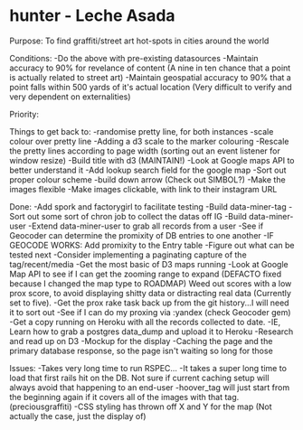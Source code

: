 hunter - Leche Asada
======

Purpose:
To find graffiti/street art hot-spots in cities around the world

Conditions:
-Do the above with pre-existing datasources
-Maintain accuracy to 90% for revelance of content (A nine in ten chance that a point is actually related to street art)
-Maintain geospatial accuracy to 90% that a point falls within 500 yards of it's actual location (Very difficult to verify and very dependent on externalities)

Priority:




Things to get back to:
-randomise pretty line, for both instances
-scale colour over pretty line
-Adding a d3 scale to the marker colouring
-Rescale the pretty lines according to page width (sorting out an event listener for window resize)
-Build title with d3 (MAINTAIN!)
-Look at Google maps API to better understand it
-Add lookup search field for the google map
-Sort out proper colour scheme
-build down arrow (Check out SIMBOL?)
-Make the images flexible
-Make images clickable, with link to their instagram URL


Done:
-Add spork and factorygirl to facilitate testing
-Build data-miner-tag
-Sort out some sort of chron job to collect the datas off IG
-Build data-miner-user
-Extend data-miner-user to grab all records from a user
-See if Geocoder can determine the promixity of DB entries to one another
-IF GEOCODE WORKS: Add promixity to the Entry table
-Figure out what can be tested next
-Consider implementing a paginating capture of the tag/recent/media
-Get the most basic of D3 maps running
-Look at Google Map API to see if I can get the zooming range to expand (DEFACTO fixed because I changed the map type to ROADMAP)
Weed out scores with a low prox score, to avoid displaying shitty data or distracting real data (Currently set to five).
-Get the prox rake task back up from the git history...I will need it to sort out
-See if I can do my proxing via :yandex (check Geocoder gem)
-Get a copy running on Heroku with all the records collected to date.
-IE, Learn how to grab a postgres data_dump and upload it to Heroku
-Research and read up on D3
-Mockup for the display
-Caching the page and the primary database response, so the page isn't waiting so long for those

Issues:
-Takes very long time to run RSPEC...
-It takes a super long time to load that first rails hit on the DB. Not sure if current caching setup will always avoid that happening to an end-user
-hoover_tag will just start from the beginning again if it covers all of the images with that tag. (preciousgraffiti)
-CSS styling has thrown off X and Y for the map (Not actually the case, just the display of)
